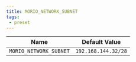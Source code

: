 ```yaml
---
title: MORIO_NETWORK_SUBNET
tags:
 - preset
---
```





<!-- MORIO_AUTO_GENERATED_CONTENT_STARTS - Manual changes made below will be overwritten -->
| Name | Default Value |
|------|---------------|
| `MORIO_NETWORK_SUBNET` | `192.168.144.32/28` |
<!-- MORIO_AUTO_GENERATED_CONTENT_ENDS - Manual changes made above will be overwritten -->
